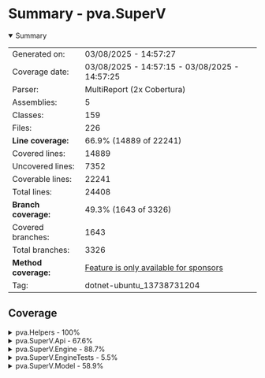 # Summary - pva.SuperV
<details open><summary>Summary</summary>

|||
|:---|:---|
| Generated on: | 03/08/2025 - 14:57:27 |
| Coverage date: | 03/08/2025 - 14:57:15 - 03/08/2025 - 14:57:25 |
| Parser: | MultiReport (2x Cobertura) |
| Assemblies: | 5 |
| Classes: | 159 |
| Files: | 226 |
| **Line coverage:** | 66.9% (14889 of 22241) |
| Covered lines: | 14889 |
| Uncovered lines: | 7352 |
| Coverable lines: | 22241 |
| Total lines: | 24408 |
| **Branch coverage:** | 49.3% (1643 of 3326) |
| Covered branches: | 1643 |
| Total branches: | 3326 |
| **Method coverage:** | [Feature is only available for sponsors](https://reportgenerator.io/pro) |
| Tag: | dotnet-ubuntu_13738731204 |

</details>

## Coverage
<details><summary>pva.Helpers - 100%</summary>

|**Name**|**Line**|**Branch**|
|:---|---:|---:|
|**pva.Helpers**|**100%**|**100%**|
|pva.Helpers.Extensions.IDictionaryExtensions|100%|100%|
|pva.Helpers.Extensions.IEnumerableExtensions|100%|100%|

</details>
<details><summary>pva.SuperV.Api - 67.6%</summary>

|**Name**|**Line**|**Branch**|
|:---|---:|---:|
|**pva.SuperV.Api**|**67.6%**|**48.5%**|
|Microsoft.AspNetCore.Http.Generated|59.3%|47.2%|
|Microsoft.AspNetCore.Http.Generated.<GeneratedRouteBuilderExtensions_g>F846<br/>1C315AFAF054E830DB0F84155C6D1C611545F9FE6215CCD9C0F61158E7143__GeneratedRou<br/>teBuilderExtensionsCore|60%|48.9%|
|pva.SuperV.Api.AppJsonSerializerContext|79.4%|48.1%|
|pva.SuperV.Api.NonRunnableProjectException|100%||
|pva.SuperV.Api.NonWipProjectException|100%||
|pva.SuperV.Api.Routes.Classes.ClassEndpoints|100%||
|pva.SuperV.Api.Routes.Classes.CreateClass|45.4%||
|pva.SuperV.Api.Routes.Classes.DeleteClass|45.4%||
|pva.SuperV.Api.Routes.Classes.GetClass|40%||
|pva.SuperV.Api.Routes.Classes.GetClasses|40%||
|pva.SuperV.Api.Routes.FieldDefinitions.CreateFieldDefinitions|45.4%||
|pva.SuperV.Api.Routes.FieldDefinitions.DeleteFieldDefinition|45.4%||
|pva.SuperV.Api.Routes.FieldDefinitions.FieldDefinitionEndpoints|100%||
|pva.SuperV.Api.Routes.FieldDefinitions.GetFieldDefinition|45.4%||
|pva.SuperV.Api.Routes.FieldDefinitions.GetFieldDefinitions|40%||
|pva.SuperV.Api.Routes.FieldFormatters.CreateFieldFormatter|45.4%||
|pva.SuperV.Api.Routes.FieldFormatters.DeleteFieldFormatter|45.4%||
|pva.SuperV.Api.Routes.FieldFormatters.FieldFormattersEndpoints|100%||
|pva.SuperV.Api.Routes.FieldFormatters.GetFieldFormatter|45.4%||
|pva.SuperV.Api.Routes.FieldFormatters.GetFieldFormatters|45.4%||
|pva.SuperV.Api.Routes.FieldFormatters.GetFieldFormatterTypes|62.5%||
|pva.SuperV.Api.Routes.FieldProcessings.CreateProcessing|62.5%||
|pva.SuperV.Api.Routes.FieldProcessings.DeleteProcessing|45.4%||
|pva.SuperV.Api.Routes.FieldProcessings.FieldProcessingEndpoints|100%||
|pva.SuperV.Api.Routes.FieldProcessings.GetProcessing|40%||
|pva.SuperV.Api.Routes.FieldProcessings.GetProcessings|40%||
|pva.SuperV.Api.Routes.HistoryRepositories.CreateHistoryRepository|45.4%||
|pva.SuperV.Api.Routes.HistoryRepositories.DeleteHistoryRepository|45.4%||
|pva.SuperV.Api.Routes.HistoryRepositories.GetHistoryRepositories|40%||
|pva.SuperV.Api.Routes.HistoryRepositories.GetHistoryRepository|40%||
|pva.SuperV.Api.Routes.HistoryRepositories.HistoryRepositoryEndpoints|100%||
|pva.SuperV.Api.Routes.Instances.CreateInstance|40%||
|pva.SuperV.Api.Routes.Instances.DeleteInstance|45.4%||
|pva.SuperV.Api.Routes.Instances.GetInstance|40%||
|pva.SuperV.Api.Routes.Instances.GetInstanceField|40%||
|pva.SuperV.Api.Routes.Instances.GetInstances|40%||
|pva.SuperV.Api.Routes.Instances.InstancesEndpoints|100%||
|pva.SuperV.Api.Routes.Instances.UpdateInstanceFieldValue|40%||
|pva.SuperV.Api.Routes.Projects.BuildProject|57.1%||
|pva.SuperV.Api.Routes.Projects.CreateProject|62.5%||
|pva.SuperV.Api.Routes.Projects.CreateProjectFromRunnable|62.5%||
|pva.SuperV.Api.Routes.Projects.GetProject|70%||
|pva.SuperV.Api.Routes.Projects.GetProjects|57.1%||
|pva.SuperV.Api.Routes.Projects.LoadProjectFromDefinitions|50%||
|pva.SuperV.Api.Routes.Projects.LoadProjectInstances|50%||
|pva.SuperV.Api.Routes.Projects.ProjectEndpoints|100%||
|pva.SuperV.Api.Routes.Projects.SaveProjectDefinitions|53.8%|50%|
|pva.SuperV.Api.Routes.Projects.SaveProjectInstances|76.9%|50%|
|pva.SuperV.Api.Routes.Projects.UnloadProject|45.4%||
|pva.SuperV.Api.Services.BaseService|94.1%|75%|
|pva.SuperV.Api.Services.Classes.ClassService|91.3%|50%|
|pva.SuperV.Api.Services.FieldDefinitions.FieldDefinitionService|64.7%|50%|
|pva.SuperV.Api.Services.FieldFormatters.FieldFormatterService|94.7%|83.3%|
|pva.SuperV.Api.Services.FieldProcessings.FieldProcessingService|86%|50%|
|pva.SuperV.Api.Services.HistoryRepositories.HistoryRepositoryService|89.2%|50%|
|pva.SuperV.Api.Services.Instances.FieldValueService|100%||
|pva.SuperV.Api.Services.Instances.InstanceService|71%|50%|
|pva.SuperV.Api.Services.Projects.ProjectService|98.1%|87.5%|
|pva.SuperV.Api.WebApiProgram|86.9%||
|System.Runtime.CompilerServices|0%||

</details>
<details><summary>pva.SuperV.Engine - 88.7%</summary>

|**Name**|**Line**|**Branch**|
|:---|---:|---:|
|**pva.SuperV.Engine**|**88.7%**|**73.4%**|
|pva.SuperV.Engine.Class|96%|83.3%|
|pva.SuperV.Engine.EnumFormatter|68.5%|50%|
|pva.SuperV.Engine.Exceptions.EntityAlreadyExistException|100%||
|pva.SuperV.Engine.Exceptions.InvalidIdentifierNameException|100%||
|pva.SuperV.Engine.Exceptions.InvalidTypeForFormatterException|100%||
|pva.SuperV.Engine.Exceptions.NoHistoryStorageEngineException|100%||
|pva.SuperV.Engine.Exceptions.StringConversionException|100%||
|pva.SuperV.Engine.Exceptions.SuperVException|100%||
|pva.SuperV.Engine.Exceptions.UnhandledFieldTypeException|0%||
|pva.SuperV.Engine.Exceptions.UnhandledHistoryFieldTypeException|100%||
|pva.SuperV.Engine.Exceptions.UnknownEntityException|100%||
|pva.SuperV.Engine.Exceptions.WrongFieldTypeException|100%||
|pva.SuperV.Engine.Field`1|72.4%|64.8%|
|pva.SuperV.Engine.FieldDefinition`1|100%|92.8%|
|pva.SuperV.Engine.FieldFormatter|100%|100%|
|pva.SuperV.Engine.HistoryStorage.HistoryRepository|85.7%|50%|
|pva.SuperV.Engine.HistoryStorage.HistoryRow|100%|100%|
|pva.SuperV.Engine.HistoryStorage.HistoryStorageEngineFactory|92.3%|83.3%|
|pva.SuperV.Engine.HistoryStorage.NullHistoryStorageEngine|42.1%||
|pva.SuperV.Engine.HistoryStorage.TDengineHistoryStorage|77%|66.6%|
|pva.SuperV.Engine.IdentifierValidation|100%|75%|
|pva.SuperV.Engine.Instance|100%|100%|
|pva.SuperV.Engine.JsonConverters.FieldDefinitionJsonConverter|81.8%|77.7%|
|pva.SuperV.Engine.JsonConverters.FieldValueProcessingJsonConverter|79.7%|63.3%|
|pva.SuperV.Engine.JsonConverters.InstanceJsonConverter|81.3%|67.6%|
|pva.SuperV.Engine.JsonConverters.JsonHelpers|60%|50%|
|pva.SuperV.Engine.Processing.AlarmStateProcessing`1|97.6%|77.5%|
|pva.SuperV.Engine.Processing.FieldValueProcessing`1|91.8%|75%|
|pva.SuperV.Engine.Processing.HistorizationProcessing`1|87.6%|58.3%|
|pva.SuperV.Engine.Project|99.2%|95.4%|
|pva.SuperV.Engine.ProjectAssemblyLoader|100%||
|pva.SuperV.Engine.ProjectBuilder|91%|75%|
|pva.SuperV.Engine.ProjectStorage|100%|75%|
|pva.SuperV.Engine.RunnableProject|93.3%|75%|
|pva.SuperV.Engine.WipProject|97.8%|91.6%|
|System.Text.RegularExpressions.Generated|94.1%|76.4%|
|System.Text.RegularExpressions.Generated.<RegexGenerator_g>F2209EA8186F9AA9<br/>CBEC51B5D7D9D7C721EF0BAFB34E17F272F84AFE17FA039C4__IdentifierNameRegex_0|92.9%|76.6%|

</details>
<details><summary>pva.SuperV.EngineTests - 5.5%</summary>

|**Name**|**Line**|**Branch**|
|:---|---:|---:|
|**pva.SuperV.EngineTests**|**5.5%**|**3.6%**|
|AutoGeneratedProgram|0%||
|pva.SuperV.EngineTests.AlarmStateProcessingTests|0%||
|pva.SuperV.EngineTests.ClassTests|0%||
|pva.SuperV.EngineTests.EnumFormatterTests|0%||
|pva.SuperV.EngineTests.FieldTests|0%|0%|
|pva.SuperV.EngineTests.HistorizationProcessingTests|0%||
|pva.SuperV.EngineTests.HistoryRepositoryTests|0%||
|pva.SuperV.EngineTests.ProjectBuilderTests|0%|0%|
|pva.SuperV.EngineTests.ProjectHelpers|54.2%|50%|
|pva.SuperV.EngineTests.ProjectStorageTest|0%|0%|
|pva.SuperV.EngineTests.ProjectTests|0%||
|pva.SuperV.EngineTests.TDengineTests|0%|0%|

</details>
<details><summary>pva.SuperV.Model - 58.9%</summary>

|**Name**|**Line**|**Branch**|
|:---|---:|---:|
|**pva.SuperV.Model**|**58.9%**|**31.4%**|
|pva.SuperV.Model.Classes.ClassMapper|100%||
|pva.SuperV.Model.Classes.ClassModel|100%||
|pva.SuperV.Model.FieldDefinitions.BoolFieldDefinitionModel|100%||
|pva.SuperV.Model.FieldDefinitions.DateTimeFieldDefinitionModel|100%||
|pva.SuperV.Model.FieldDefinitions.DoubleFieldDefinitionModel|100%||
|pva.SuperV.Model.FieldDefinitions.FieldDefinitionMapper|33.3%|27.6%|
|pva.SuperV.Model.FieldDefinitions.FieldDefinitionModel|100%||
|pva.SuperV.Model.FieldDefinitions.FloatFieldDefinitionModel|100%||
|pva.SuperV.Model.FieldDefinitions.IntFieldDefinitionModel|100%||
|pva.SuperV.Model.FieldDefinitions.LongFieldDefinitionModel|100%||
|pva.SuperV.Model.FieldDefinitions.ShortFieldDefinitionModel|100%||
|pva.SuperV.Model.FieldDefinitions.StringFieldDefinitionModel|100%||
|pva.SuperV.Model.FieldDefinitions.TimeSpanFieldDefinitionModel|100%||
|pva.SuperV.Model.FieldDefinitions.UintFieldDefinitionModel|100%||
|pva.SuperV.Model.FieldDefinitions.UlongFieldDefinitionModel|100%||
|pva.SuperV.Model.FieldDefinitions.UshortFieldDefinitionModel|100%||
|pva.SuperV.Model.FieldFormatters.CreateFieldFormatterRequest|100%||
|pva.SuperV.Model.FieldFormatters.EnumFormatterModel|100%||
|pva.SuperV.Model.FieldFormatters.FieldFormatterMapper|80%|50%|
|pva.SuperV.Model.FieldFormatters.FieldFormatterModel|100%||
|pva.SuperV.Model.FieldProcessings.AlarmStateProcessingModel|100%||
|pva.SuperV.Model.FieldProcessings.FieldProcessingMapper|45.2%|26%|
|pva.SuperV.Model.FieldProcessings.FieldValueProcessingModel|100%||
|pva.SuperV.Model.FieldProcessings.HistorizationProcessingModel|100%||
|pva.SuperV.Model.HistoryRepositories.HistoryRepositoryMapper|100%||
|pva.SuperV.Model.HistoryRepositories.HistoryRepositoryModel|100%||
|pva.SuperV.Model.Instances.BoolFieldValueModel|0%||
|pva.SuperV.Model.Instances.DateTimeFieldValueModel|0%||
|pva.SuperV.Model.Instances.DoubleFieldValueModel|0%||
|pva.SuperV.Model.Instances.FieldMapper|100%||
|pva.SuperV.Model.Instances.FieldModel|100%||
|pva.SuperV.Model.Instances.FieldValueMapper|36.1%|46.6%|
|pva.SuperV.Model.Instances.FieldValueModel|100%||
|pva.SuperV.Model.Instances.FloatFieldValueModel|0%||
|pva.SuperV.Model.Instances.InstanceMapper|100%||
|pva.SuperV.Model.Instances.InstanceModel|100%||
|pva.SuperV.Model.Instances.IntFieldValueModel|100%||
|pva.SuperV.Model.Instances.LongFieldValueModel|0%||
|pva.SuperV.Model.Instances.ShortFieldValueModel|100%||
|pva.SuperV.Model.Instances.StringFieldValueModel|100%||
|pva.SuperV.Model.Instances.TimeSpanFieldValueModel|0%||
|pva.SuperV.Model.Instances.UintFieldValueModel|0%||
|pva.SuperV.Model.Instances.UlongFieldValueModel|0%||
|pva.SuperV.Model.Instances.UshortFieldValueModel|0%||
|pva.SuperV.Model.Projects.CreateProjectRequest|100%||
|pva.SuperV.Model.Projects.ProjectMapper|100%||
|pva.SuperV.Model.Projects.ProjectModel|100%||
|pva.SuperV.Model.UnhandledMappingException|0%||

</details>
